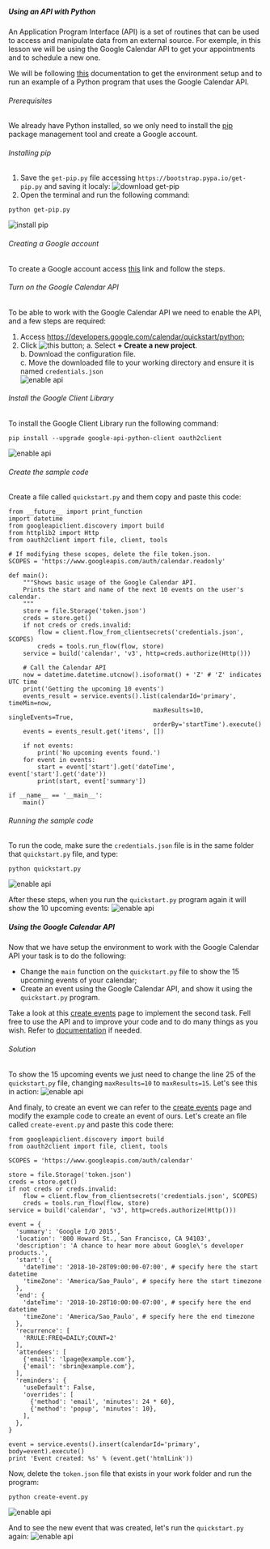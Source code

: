 ##### Using an API with Python
An Application Program Interface (API) is a set of routines that can be used to access and manipulate data from an external source. For exemple, in this lesson we will be using the Google Calendar API to get your appointments and to schedule a new one.

We will be following [this](https://developers.google.com/calendar/quickstart/python) documentation to get the environment setup and to run an example of a Python program that uses the Google Calendar API.

###### Prerequisites

We already have Python installed, so we only need to install the [pip](https://pypi.org/project/pip/) package management tool and create a Google account.

###### Installing pip

1. Save the `get-pip.py` file accessing `https://bootstrap.pypa.io/get-pip.py` and saving it localy:
![download get-pip](gif/1.gif)
1. Open the terminal and run the following command:
```
python get-pip.py
```
![install pip](gif/2.gif)

###### Creating a Google account
To create a Google account access [this](https://accounts.google.com/SignUp) link and follow the steps.

###### Turn on the Google Calendar API
To be able to work with the Google Calendar API we need to enable the API, and a few steps are required:
1. Access https://developers.google.com/calendar/quickstart/python;
1. Click ![this](img/1.png) button;
 a. Select **+ Create a new project**.  
 b. Download the configuration file.  
 c. Move the downloaded file to your working directory and ensure it is named `credentials.json`  
![enable api](gif/3.gif)

###### Install the Google Client Library

To install the Google Client Library run the following command:
```
pip install --upgrade google-api-python-client oauth2client
```
![enable api](gif/4.gif)

###### Create the sample code
Create a file called `quickstart.py` and them copy and paste this code:
```
from __future__ import print_function
import datetime
from googleapiclient.discovery import build
from httplib2 import Http
from oauth2client import file, client, tools

# If modifying these scopes, delete the file token.json.
SCOPES = 'https://www.googleapis.com/auth/calendar.readonly'

def main():
    """Shows basic usage of the Google Calendar API.
    Prints the start and name of the next 10 events on the user's calendar.
    """
    store = file.Storage('token.json')
    creds = store.get()
    if not creds or creds.invalid:
        flow = client.flow_from_clientsecrets('credentials.json', SCOPES)
        creds = tools.run_flow(flow, store)
    service = build('calendar', 'v3', http=creds.authorize(Http()))

    # Call the Calendar API
    now = datetime.datetime.utcnow().isoformat() + 'Z' # 'Z' indicates UTC time
    print('Getting the upcoming 10 events')
    events_result = service.events().list(calendarId='primary', timeMin=now,
                                        maxResults=10, singleEvents=True,
                                        orderBy='startTime').execute()
    events = events_result.get('items', [])

    if not events:
        print('No upcoming events found.')
    for event in events:
        start = event['start'].get('dateTime', event['start'].get('date'))
        print(start, event['summary'])

if __name__ == '__main__':
    main()
```

###### Running the sample code
To run the code, make sure the `credentials.json` file is in the same folder that `quickstart.py` file, and type:
```
python quickstart.py
```
![enable api](gif/5.gif)

After these steps, when you run the `quickstart.py` program again it will show the 10 upcoming events:
![enable api](gif/6.gif)

##### Using the Google Calendar API
Now that we have setup the environment to work with the Google Calendar API your task is to do the following:
- Change the `main` function on the `quickstart.py` file to show the 15 upcoming events of your calendar;
- Create an event using the Google Calendar API, and show it using the `quickstart.py` program.

Take a look at this [create events](https://developers.google.com/calendar/create-events) page to implement the second task. Fell free to use the API and to improve your code and to do many things as you wish. Refer to [documentation](https://developers.google.com/calendar/v3/reference/) if needed.

###### Solution

To show the 15 upcoming events we just need to change the line 25 of the `quickstart.py` file, changing `maxResults=10` to `maxResults=15`. Let's see this in action:
![enable api](gif/7.gif)

And finaly, to create an event we can refer to the [create events](https://developers.google.com/calendar/create-events) page and modify the example code to create an event of ours. Let's create an file called `create-event.py` and paste this code there:
```
from googleapiclient.discovery import build
from oauth2client import file, client, tools

SCOPES = 'https://www.googleapis.com/auth/calendar'

store = file.Storage('token.json')
creds = store.get()
if not creds or creds.invalid:
    flow = client.flow_from_clientsecrets('credentials.json', SCOPES)
    creds = tools.run_flow(flow, store)
service = build('calendar', 'v3', http=creds.authorize(Http()))

event = {
  'summary': 'Google I/O 2015',
  'location': '800 Howard St., San Francisco, CA 94103',
  'description': 'A chance to hear more about Google\'s developer products.',
  'start': {
    'dateTime': '2018-10-28T09:00:00-07:00', # specify here the start datetime
    'timeZone': 'America/Sao_Paulo', # specify here the start timezone
  },
  'end': {
    'dateTime': '2018-10-28T10:00:00-07:00', # specify here the end datetime
    'timeZone': 'America/Sao_Paulo', # specify here the end timezone
  },
  'recurrence': [
    'RRULE:FREQ=DAILY;COUNT=2'
  ],
  'attendees': [
    {'email': 'lpage@example.com'},
    {'email': 'sbrin@example.com'},
  ],
  'reminders': {
    'useDefault': False,
    'overrides': [
      {'method': 'email', 'minutes': 24 * 60},
      {'method': 'popup', 'minutes': 10},
    ],
  },
}

event = service.events().insert(calendarId='primary', body=event).execute()
print 'Event created: %s' % (event.get('htmlLink'))

```
Now, delete the `token.json` file that exists in your work folder and run the program:
```
python create-event.py
```
![enable api](gif/8.gif)

And to see the new event that was created, let's run the `quickstart.py` again:
![enable api](gif/9.gif)
